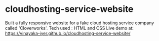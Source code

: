 # cloudhosting-service-website
Built a fully responsive website for a fake cloud hosting service company called 'Cloverworks'.
Tech used : HTML and CSS
Live demo at:  https://vinayaka-iyer.github.io/cloudhosting-service-website/
